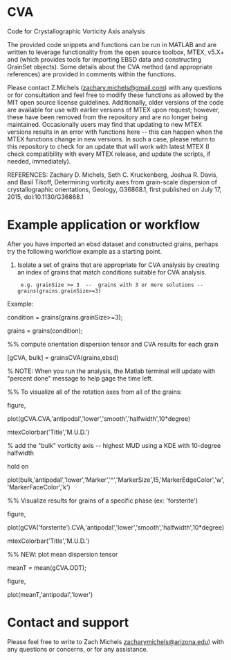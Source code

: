 # CVA

Code for Crystallographic Vorticity Axis analysis


The provided code snippets and functions can be run in MATLAB and are written to
leverage functionality from the open source toolbox, MTEX, v5.X+ and (which
provides tools for importing EBSD data and constructing GrainSet objects). Some
details about the CVA method (and appropriate references) are provided in
comments within the functions.


Please contact Z.Michels (zachary.michels@gmail.com) with any questions or for consultation and feel free to modify these functions as allowed by the MIT open source license guidelines.
Additionally, older versions of the code are available for use with earlier versions of MTEX upon request; however, these have been removed from the repository and are no
longer being maintained. Occasionally users may find that updating to new MTEX versions results in an error with functions here -- this can happen when the MTEX functions change in new versions. In such a case, please return to this repository to check for an update that will work with latest MTEX (I check compatibility with every MTEX release, and update the scripts, if needed, immediately).



REFERENCES:
Zachary D. Michels, Seth C. Kruckenberg, Joshua R. Davis, and Basil
Tikoff, Determining vorticity axes from grain-scale dispersion of
crystallographic orientations, Geology, G36868.1, first published on July 17,
2015, doi:10.1130/G36868.1



# Example application or workflow


After you have imported an ebsd dataset and constructed grains, perhaps try the following workflow example as a starting point.

1. Isolate a set of grains that are appropriate for CVA analysis by creating an index of grains that match conditions suitable for CVA analysis.

        e.g. grainSize >= 3  --  grains with 3 or more solutions -- grains(grains.grainSize>=3)
    

Example:

condition = grains(grains.grainSize>=3);

grains = grains(condition);


%% compute orientation dispersion tensor and CVA results for each grain

[gCVA, bulk] = grainsCVA(grains,ebsd)


% NOTE: When you run the analysis, the Matlab terminal will update with "percent done" message to help gage the time left. 



%% To visualize all of the rotation axes from all of the grains:

figure,

plot(gCVA.CVA,'antipodal','lower','smooth','halfwidth',10*degree)

mtexColorbar('Title','M.U.D.')

% add the "bulk" vorticity axis -- highest MUD using a KDE with 10-degree halfwidth

hold on

plot(bulk,'antipodal','lower','Marker','^','MarkerSize',15,'MarkerEdgeColor','w','MarkerFaceColor','k')




%% Visualize results for grains of a specific phase (ex: 'forsterite')

figure,

plot(gCVA('forsterite').CVA,'antipodal','lower','smooth','halfwidth',10*degree)

mtexColorbar('Title','M.U.D.')






%% NEW: plot mean dispersion tensor

meanT = mean(gCVA.ODT);


figure,

plot(meanT,'antipodal','lower')




# Contact and support

Please feel free to write to Zach Michels zacharymichels@arizona.edu) with any questions or concerns, or for any assistance.
